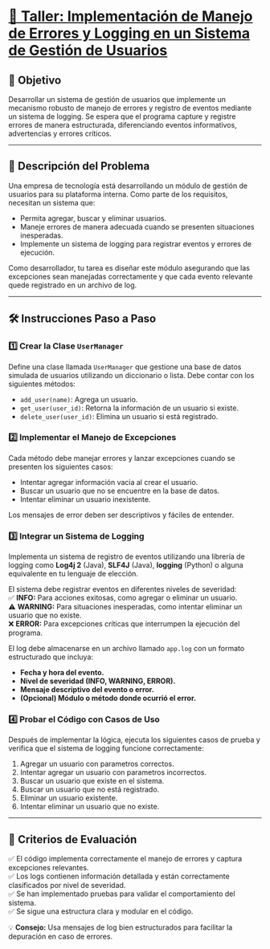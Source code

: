 # [📝 Taller: Implementación de Manejo de Errores y Logging en un Sistema de Gestión de Usuarios](exercise/src/main/java/com/code/Main.java)  

## 🎯 Objetivo  
Desarrollar un sistema de gestión de usuarios que implemente un mecanismo robusto de manejo de errores y registro de eventos mediante un sistema de logging. Se espera que el programa capture y registre errores de manera estructurada, diferenciando eventos informativos, advertencias y errores críticos.  

---  

## 🔹 Descripción del Problema  
Una empresa de tecnología está desarrollando un módulo de gestión de usuarios para su plataforma interna. Como parte de los requisitos, necesitan un sistema que:  

- Permita agregar, buscar y eliminar usuarios.  
- Maneje errores de manera adecuada cuando se presenten situaciones inesperadas.  
- Implemente un sistema de logging para registrar eventos y errores de ejecución.  

Como desarrollador, tu tarea es diseñar este módulo asegurando que las excepciones sean manejadas correctamente y que cada evento relevante quede registrado en un archivo de log.  

---  

## 🛠 Instrucciones Paso a Paso  

### 1️⃣ Crear la Clase `UserManager`  
Define una clase llamada `UserManager` que gestione una base de datos simulada de usuarios utilizando un diccionario o lista. Debe contar con los siguientes métodos:  

- `add_user(name)`: Agrega un usuario.  
- `get_user(user_id)`: Retorna la información de un usuario si existe.  
- `delete_user(user_id)`: Elimina un usuario si está registrado.  

### 2️⃣ Implementar el Manejo de Excepciones  
Cada método debe manejar errores y lanzar excepciones cuando se presenten los siguientes casos:  

- Intentar agregar información vacia al crear el usuario.  
- Buscar un usuario que no se encuentre en la base de datos.  
- Intentar eliminar un usuario inexistente.  

Los mensajes de error deben ser descriptivos y fáciles de entender.  

### 3️⃣ Integrar un Sistema de Logging  
Implementa un sistema de registro de eventos utilizando una librería de logging como **Log4j 2** (Java), **SLF4J** (Java), **logging** (Python) o alguna equivalente en tu lenguaje de elección.  

El sistema debe registrar eventos en diferentes niveles de severidad:  
✅ **INFO:** Para acciones exitosas, como agregar o eliminar un usuario.  
⚠️ **WARNING:** Para situaciones inesperadas, como intentar eliminar un usuario que no existe.  
❌ **ERROR:** Para excepciones críticas que interrumpen la ejecución del programa.  

El log debe almacenarse en un archivo llamado `app.log` con un formato estructurado que incluya:  

- **Fecha y hora del evento.**  
- **Nivel de severidad (INFO, WARNING, ERROR).**  
- **Mensaje descriptivo del evento o error.**  
- **(Opcional) Módulo o método donde ocurrió el error.**  

### 4️⃣ Probar el Código con Casos de Uso  
Después de implementar la lógica, ejecuta los siguientes casos de prueba y verifica que el sistema de logging funcione correctamente:  

1. Agregar un usuario con parametros correctos.  
2. Intentar agregar un usuario con parametros incorrectos.  
3. Buscar un usuario que existe en el sistema.  
4. Buscar un usuario que no está registrado.  
5. Eliminar un usuario existente.  
6. Intentar eliminar un usuario que no existe.  

---  

## 📌 Criterios de Evaluación  
✅ El código implementa correctamente el manejo de errores y captura excepciones relevantes.  
✅ Los logs contienen información detallada y están correctamente clasificados por nivel de severidad.  
✅ Se han implementado pruebas para validar el comportamiento del sistema.  
✅ Se sigue una estructura clara y modular en el código.  

💡 **Consejo:** Usa mensajes de log bien estructurados para facilitar la depuración en caso de errores.  
